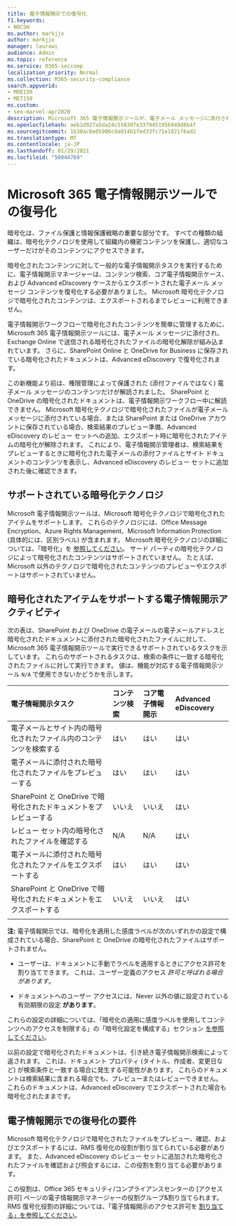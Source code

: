 ```yaml
---
title: 電子情報開示での復号化
f1.keywords:
- NOCSH
ms.author: markjjo
author: markjjo
manager: laurawi
audience: Admin
ms.topic: reference
ms.service: O365-seccomp
localization_priority: Normal
ms.collection: M365-security-compliance
search.appverid:
- MOE150
- MET150
ms.custom:
- seo-marvel-apr2020
description: Microsoft 365 電子情報開示ツールが、電子メール メッセージに添付され、SharePoint Online と OneDrive for Business に保存された暗号化されたドキュメントを処理する方法について説明します。
ms.openlocfilehash: aeb1d927a5da24c55838fe3379451956949d8b4f
ms.sourcegitcommit: 1b30ac6e05906c8a014b1fed33fc71e1821f6ad2
ms.translationtype: MT
ms.contentlocale: ja-JP
ms.lasthandoff: 01/29/2021
ms.locfileid: "50044769"
---
```

# <a name="decryption-in-microsoft-365-ediscovery-tools"></a>Microsoft 365 電子情報開示ツールでの復号化

暗号化は、ファイル保護と情報保護戦略の重要な部分です。 すべての種類の組織は、暗号化テクノロジを使用して組織内の機密コンテンツを保護し、適切なユーザーだけがそのコンテンツにアクセスできます。

暗号化されたコンテンツに対して一般的な電子情報開示タスクを実行するために、電子情報開示マネージャーは、コンテンツ検索、コア電子情報開示ケース、および Advanced eDiscovery ケースからエクスポートされた電子メール メッセージ コンテンツを復号化する必要がありました。 Microsoft 暗号化テクノロジで暗号化されたコンテンツは、エクスポートされるまでレビューに利用できません。

電子情報開示ワークフローで暗号化されたコンテンツを簡単に管理するために、Microsoft 365 電子情報開示ツールには、電子メール メッセージに添付され、Exchange Online で送信される暗号化されたファイルの暗号化解除が組み込まれています。 さらに、SharePoint Online と OneDrive for Business に保存されている暗号化されたドキュメントは、Advanced eDiscovery で復号化されます。 

この新機能より前は、権限管理によって保護された (添付ファイルではなく) 電子メール メッセージのコンテンツだけが解読されました。 SharePoint と OneDrive の暗号化されたドキュメントは、電子情報開示ワークフロー中に解読できません。 Microsoft 暗号化テクノロジで暗号化されたファイルが電子メール メッセージに添付されている場合、または SharePoint または OneDrive アカウントに保存されている場合、検索結果のプレビュー準備、Advanced eDiscovery のレビュー セットへの追加、エクスポート時に暗号化されたアイテムの暗号化が解除されます。 これにより、電子情報開示管理者は、検索結果をプレビューするときに暗号化された電子メールの添付ファイルとサイト ドキュメントのコンテンツを表示し、Advanced eDiscovery のレビュー セットに追加された後に確認できます。

## <a name="supported-encryption-technologies"></a>サポートされている暗号化テクノロジ

Microsoft 電子情報開示ツールは、Microsoft 暗号化テクノロジで暗号化されたアイテムをサポートします。 これらのテクノロジには、Office Message Encryption、Azure Rights Management、Microsoft Information Protection (具体的には、区別ラベル) が含まれます。 Microsoft 暗号化テクノロジの詳細については、「暗号化」を [参照してください](encryption.md)。 サード パーティの暗号化テクノロジによって暗号化されたコンテンツはサポートされていません。 たとえば、Microsoft 以外のテクノロジで暗号化されたコンテンツのプレビューやエクスポートはサポートされていません。

## <a name="ediscovery-activities-that-support-encrypted-items"></a>暗号化されたアイテムをサポートする電子情報開示アクティビティ

次の表は、SharePoint および OneDrive の電子メールの電子メールアドレスと暗号化されたドキュメントに添付された暗号化されたファイルに対して、Microsoft 365 電子情報開示ツールで実行できるサポートされているタスクを示しています。 これらのサポートされるタスクは、検索の条件に一致する暗号化されたファイルに対して実行できます。 値は、機能が対応する電子情報開示ツール `N/A` で使用できないかどうかを示します。

|電子情報開示タスク  |コンテンツ検索  |コア電子情報開示  |Advanced eDiscovery  |
|:---------|:---------|:---------|:---------|
|電子メールとサイト内の暗号化されたファイル内のコンテンツを検索する     |はい      |はい      |はい      |
|電子メールに添付された暗号化されたファイルをプレビューする     |はい      |はい     |はい       |
|SharePoint と OneDrive で暗号化されたドキュメントをプレビューする|いいえ      |いいえ    |はい       |
|レビュー セット内の暗号化されたファイルを確認する    |N/A      |N/A        | はい        |
|電子メールに添付された暗号化されたファイルをエクスポートする    |はい       |はい  |はい    |
|SharePoint と OneDrive で暗号化されたドキュメントをエクスポートする    |いいえ       |いいえ  |はい    |
|||||

**注:** 電子情報開示では、暗号化を適用した感度ラベルが次のいずれかの設定で構成されている場合、SharePoint と OneDrive の暗号化されたファイルはサポートされません。

- ユーザーは、ドキュメントに手動でラベルを適用するときにアクセス許可を割り当てできます。 これは、ユーザー定義のアクセス *許可と呼ばれる場合があります*。<br/>

- ドキュメントへのユーザー アクセスには、Never 以外の値に設定されている有効期限の設定 **があります**。

これらの設定の詳細については、「暗号化の適用に感度ラベルを使用してコンテンツへのアクセスを制限する」の「暗号化設定を構成する」セクション [を参照してください](encryption-sensitivity-labels.md#configure-encryption-settings)。

以前の設定で暗号化されたドキュメントは、引き続き電子情報開示検索によって返されます。 これは、ドキュメント プロパティ (タイトル、作成者、変更日など) が検索条件と一致する場合に発生する可能性があります。 これらのドキュメントは検索結果に含まれる場合でも、プレビューまたはレビューできません。 これらのドキュメントは、Advanced eDiscovery でエクスポートされた場合も暗号化されたままです。

## <a name="requirements-for-decryption-in-ediscovery"></a>電子情報開示での復号化の要件

Microsoft 暗号化テクノロジで暗号化されたファイルをプレビュー、確認、およびエクスポートするには、RMS 復号化の役割が割り当てられている必要があります。 また、Advanced eDiscovery のレビュー セットに追加された暗号化されたファイルを確認および照会するには、この役割を割り当てる必要があります。

この役割は、Office 365 セキュリティ/コンプライアンスセンターの [アクセス許可] ページの電子情報開示マネージャーの役割グループ&割り当てられます。 RMS 復号化役割の詳細については、「電子情報開示のアクセス許可を [割り当てる」を参照してください](assign-ediscovery-permissions.md#rms-decrypt)。
